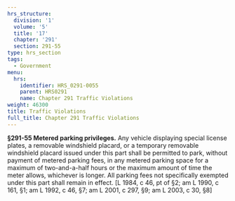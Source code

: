 ```yaml
---
hrs_structure:
  division: '1'
  volume: '5'
  title: '17'
  chapter: '291'
  section: 291-55
type: hrs_section
tags:
  - Government
menu:
  hrs:
    identifier: HRS_0291-0055
    parent: HRS0291
    name: Chapter 291 Traffic Violations
weight: 46300
title: Traffic Violations
full_title: Chapter 291 Traffic Violations
---
```

**§291-55 Metered parking privileges.** Any vehicle displaying special license plates, a removable windshield placard, or a temporary removable windshield placard issued under this part shall be permitted to park, without payment of metered parking fees, in any metered parking space for a maximum of two-and-a-half hours or the maximum amount of time the meter allows, whichever is longer. All parking fees not specifically exempted under this part shall remain in effect. [L 1984, c 46, pt of §2; am L 1990, c 161, §1; am L 1992, c 46, §7; am L 2001, c 297, §9; am L 2003, c 30, §8]